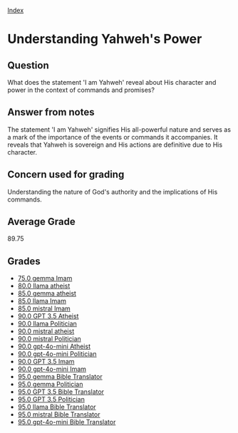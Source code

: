 
[Index](../../index.md)
# Understanding Yahweh's Power
## Question
What does the statement 'I am Yahweh' reveal about His character and power in the context of commands and promises?

## Answer from notes
The statement 'I am Yahweh' signifies His all-powerful nature and serves as a mark of the importance of the events or commands it accompanies. It reveals that Yahweh is sovereign and His actions are definitive due to His character.

## Concern used for grading
Understanding the nature of God's authority and the implications of His commands.

## Average Grade
89.75

## Grades
 * [75.0 gemma Imam](../answers/gemma_Imam/Understanding_Yahweh's_Power.md)
 * [80.0 llama atheist](../answers/llama_atheist/Understanding_Yahweh's_Power.md)
 * [85.0 gemma atheist](../answers/gemma_atheist/Understanding_Yahweh's_Power.md)
 * [85.0 llama Imam](../answers/llama_Imam/Understanding_Yahweh's_Power.md)
 * [85.0 mistral Imam](../answers/mistral_Imam/Understanding_Yahweh's_Power.md)
 * [90.0 GPT 3.5 Atheist](../answers/GPT_3.5_Atheist/Understanding_Yahweh's_Power.md)
 * [90.0 llama Politician](../answers/llama_Politician/Understanding_Yahweh's_Power.md)
 * [90.0 mistral atheist](../answers/mistral_atheist/Understanding_Yahweh's_Power.md)
 * [90.0 mistral Politician](../answers/mistral_Politician/Understanding_Yahweh's_Power.md)
 * [90.0 gpt-4o-mini Atheist](../answers/gpt-4o-mini_Atheist/Understanding_Yahweh's_Power.md)
 * [90.0 gpt-4o-mini Politician](../answers/gpt-4o-mini_Politician/Understanding_Yahweh's_Power.md)
 * [90.0 GPT 3.5 Imam](../answers/GPT_3.5_Imam/Understanding_Yahweh's_Power.md)
 * [90.0 gpt-4o-mini Imam](../answers/gpt-4o-mini_Imam/Understanding_Yahweh's_Power.md)
 * [95.0 gemma Bible Translator](../answers/gemma_Bible_Translator/Understanding_Yahweh's_Power.md)
 * [95.0 gemma Politician](../answers/gemma_Politician/Understanding_Yahweh's_Power.md)
 * [95.0 GPT 3.5 Bible Translator](../answers/GPT_3.5_Bible_Translator/Understanding_Yahweh's_Power.md)
 * [95.0 GPT 3.5 Politician](../answers/GPT_3.5_Politician/Understanding_Yahweh's_Power.md)
 * [95.0 llama Bible Translator](../answers/llama_Bible_Translator/Understanding_Yahweh's_Power.md)
 * [95.0 mistral Bible Translator](../answers/mistral_Bible_Translator/Understanding_Yahweh's_Power.md)
 * [95.0 gpt-4o-mini Bible Translator](../answers/gpt-4o-mini_Bible_Translator/Understanding_Yahweh's_Power.md)
